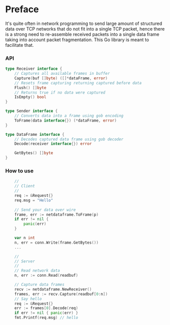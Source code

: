 # Preface
It's quite often in network programming to send large amount of structured data over TCP networks that do not fit
into a single TCP packet, hence there is a strong need to re-assemble received packets into
a single data frame taking into account packet fragmentation. This Go library is meant to
facilitate that.

### API
```go
type Receiver interface {
	// Captures all available frames in buffer
	Capture(buf []byte) ([]*dataFrame, error)
	// Resets frame capturing returning captured before data
	Flush() []byte
	// Returns true if no data were captured
	IsEmpty() bool
}

type Sender interface {
	// Converts data into a frame using gob encoding
	ToFrame(data interface{}) (*dataFrame, error)
}

type DataFrame interface {
	// Decodes captured data frame using gob decoder
	Decode(receiver interface{}) error

	GetBytes() []byte
}
```

### How to use
```go
    //
    // Client
    //
    req := &Request{}
    req.msg = "Hello"
    
    // Send your data over wire
    frame, err := netdataframe.ToFrame(p)
    if err != nil {
        panic(err)
    }

    var n int
    n, err = conn.Write(frame.GetBytes())
    ...

    //
    // Server
    //
    // Read network data
    n, err := conn.Read(readbuf)

    // Capture data frames
    recv := netdataframe.NewReceiver()
    frames, err := recv.Capture(readbuf[0:n])
    // Say hello
    req := &Request{}
    err := frames[0].Decode(req)
    if err != nil { panic(err) }
    fmt.Printf(req.msg) // hello    
````
